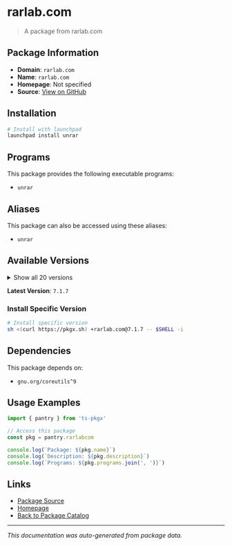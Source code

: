 # rarlab.com

> A package from rarlab.com

## Package Information

- **Domain**: `rarlab.com`
- **Name**: `rarlab.com`
- **Homepage**: Not specified
- **Source**: [View on GitHub](https://github.com/pkgxdev/pantry/tree/main/projects/rarlab.com/package.yml)

## Installation

```bash
# Install with launchpad
launchpad install unrar
```

## Programs

This package provides the following executable programs:

- `unrar`

## Aliases

This package can also be accessed using these aliases:

- `unrar`

## Available Versions

<details>
<summary>Show all 20 versions</summary>

- `7.1.7`, `7.1.6`, `7.1.5`, `7.1.4`, `7.1.2`
- `7.1.1`, `7.0.9`, `7.0.8`, `7.0.7`, `7.0.6`
- `7.0.5`, `7.0.4`, `7.0.3`, `7.0.2`, `7.0.1`
- `6.2.12`, `6.2.11`, `6.2.10`, `6.2.9`, `6.2.8`

</details>

**Latest Version**: `7.1.7`

### Install Specific Version

```bash
# Install specific version
sh <(curl https://pkgx.sh) +rarlab.com@7.1.7 -- $SHELL -i
```

## Dependencies

This package depends on:

- `gnu.org/coreutils^9`

## Usage Examples

```typescript
import { pantry } from 'ts-pkgx'

// Access this package
const pkg = pantry.rarlabcom

console.log(`Package: ${pkg.name}`)
console.log(`Description: ${pkg.description}`)
console.log(`Programs: ${pkg.programs.join(', ')}`)
```

## Links

- [Package Source](https://github.com/pkgxdev/pantry/tree/main/projects/rarlab.com/package.yml)
- [Homepage](#)
- [Back to Package Catalog](../package-catalog.md)

---

*This documentation was auto-generated from package data.*
